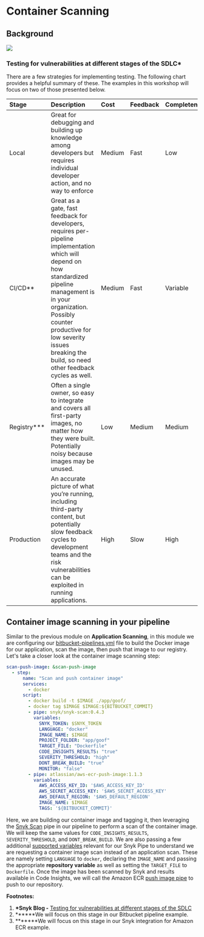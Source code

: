 # Container Scanning

## Background

![](../../../.gitbook/assets/snyk-container-01.png)

### Testing for vulnerabilities at different stages of the SDLC\*

There are a few strategies for implementing testing. The following chart provides a helpful summary of these. The examples in this workshop will focus on two of those presented below.

| Stage | Description | Cost | Feedback | Completeness |
| :--- | :--- | :--- | :--- | :--- |
| Local | Great for debugging and building up knowledge among developers but requires individual developer action, and no way to enforce | Medium | Fast | Low |
| CI/CD\*\* | Great as a gate, fast feedback for developers, requires per-pipeline implementation which will depend on how standardized pipeline management is in your organization. Possibly counter productive for low severity issues breaking the build, so need other feedback cycles as well. | Medium | Fast | Variable |
| Registry\*\*\* | Often a single owner, so easy to integrate and covers all first-party images, no matter how they were built. Potentially noisy because images may be unused. | Low | Medium | Medium |
| Production | An accurate picture of what you’re running, including third-party content, but potentially slow feedback cycles to development teams and the risk vulnerabilities can be exploited in running applications. | High | Slow | High |

## Container image scanning in your pipeline

Similar to the previous module on **Application Scanning**, in this module we are configuring our [bitbucket-pipelines.yml](https://bitbucket.org/snyk/patterns-library-atlassian-aws/src/192a4d2412a4330b9f634e9d45a546ec1add61fb/bitbucket-pipelines.yml#lines-32:56) file to build the Docker image for our application, scan the image, then push that image to our registry. Let's take a closer look at the container image scanning step:

```yaml
scan-push-image: &scan-push-image
  - step:
      name: "Scan and push container image"
      services:
        - docker
      script:
        - docker build -t $IMAGE ./app/goof/
        - docker tag $IMAGE $IMAGE:${BITBUCKET_COMMIT}
        - pipe: snyk/snyk-scan:0.4.3
          variables:
            SNYK_TOKEN: $SNYK_TOKEN
            LANGUAGE: "docker"
            IMAGE_NAME: $IMAGE
            PROJECT_FOLDER: "app/goof"
            TARGET_FILE: "Dockerfile"
            CODE_INSIGHTS_RESULTS: "true"
            SEVERITY_THRESHOLD: "high"
            DONT_BREAK_BUILD: "true"
            MONITOR: "false"
        - pipe: atlassian/aws-ecr-push-image:1.1.3
          variables:
            AWS_ACCESS_KEY_ID: '$AWS_ACCESS_KEY_ID'
            AWS_SECRET_ACCESS_KEY: '$AWS_SECRET_ACCESS_KEY'
            AWS_DEFAULT_REGION: '$AWS_DEFAULT_REGION'
            IMAGE_NAME: $IMAGE
            TAGS: '${BITBUCKET_COMMIT}'
```

Here, we are building our container image and tagging it, then leveraging the [Snyk Scan](https://bitbucket.org/product/features/pipelines/integrations?p=snyk/snyk-scan) pipe in our pipeline to perform a scan of the container image. We will keep the same values for `CODE_INSIGHTS_RESULTS`, `SEVERITY_THRESHOLD`, and `DONT_BREAK_BUILD`. We are also passing a few additional [supported variables](https://bitbucket.org/snyk/snyk-scan) relevant for our Snyk Pipe to understand we are requesting a container image scan instead of an application scan. These are namely setting `LANGUAGE` to `docker`, declaring the `IMAGE_NAME` and passing the appropriate **repository variable** as well as setting the `TARGET_FILE` to `Dockerfile`. Once the image has been scanned by Snyk and results available in Code Insights, we will call the Amazon ECR [push image pipe](https://bitbucket.org/atlassian/aws-ecr-push-image) to push to our repository.

**Footnotes:**

1. **\*Snyk Blog -** [Testing for vulnerabilities at different stages of the SDLC](https://snyk.io/blog/container-security-throughout-the-sdlc/)
2. **\*\***We will focus on this stage in our Bitbucket pipeline example.
3. **\*\*\***We will focus on this stage in our Snyk integration for Amazon ECR example.

